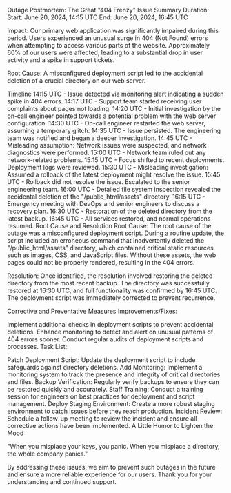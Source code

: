 Outage Postmortem: The Great "404 Frenzy"
Issue Summary
Duration:
Start: June 20, 2024, 14:15 UTC
End: June 20, 2024, 16:45 UTC

Impact:
Our primary web application was significantly impaired during this period. Users experienced an unusual surge in 404 (Not Found) errors when attempting to access various parts of the website. Approximately 60% of our users were affected, leading to a substantial drop in user activity and a spike in support tickets.

Root Cause:
A misconfigured deployment script led to the accidental deletion of a crucial directory on our web server.

Timeline
14:15 UTC - Issue detected via monitoring alert indicating a sudden spike in 404 errors.
14:17 UTC - Support team started receiving user complaints about pages not loading.
14:20 UTC - Initial investigation by the on-call engineer pointed towards a potential problem with the web server configuration.
14:30 UTC - On-call engineer restarted the web server, assuming a temporary glitch.
14:35 UTC - Issue persisted. The engineering team was notified and began a deeper investigation.
14:45 UTC - Misleading assumption: Network issues were suspected, and network diagnostics were performed.
15:00 UTC - Network team ruled out any network-related problems.
15:15 UTC - Focus shifted to recent deployments. Deployment logs were reviewed.
15:30 UTC - Misleading investigation: Assumed a rollback of the latest deployment might resolve the issue.
15:45 UTC - Rollback did not resolve the issue. Escalated to the senior engineering team.
16:00 UTC - Detailed file system inspection revealed the accidental deletion of the "/public_html/assets" directory.
16:15 UTC - Emergency meeting with DevOps and senior engineers to discuss a recovery plan.
16:30 UTC - Restoration of the deleted directory from the latest backup.
16:45 UTC - All services restored, and normal operations resumed.
Root Cause and Resolution
Root Cause:
The root cause of the outage was a misconfigured deployment script. During a routine update, the script included an erroneous command that inadvertently deleted the "/public_html/assets" directory, which contained critical static resources such as images, CSS, and JavaScript files. Without these assets, the web pages could not be properly rendered, resulting in the 404 errors.

Resolution:
Once identified, the resolution involved restoring the deleted directory from the most recent backup. The directory was successfully restored at 16:30 UTC, and full functionality was confirmed by 16:45 UTC. The deployment script was immediately corrected to prevent recurrence.

Corrective and Preventative Measures
Improvements/Fixes:

Implement additional checks in deployment scripts to prevent accidental deletions.
Enhance monitoring to detect and alert on unusual patterns of 404 errors sooner.
Conduct regular audits of deployment scripts and processes.
Task List:

Patch Deployment Script: Update the deployment script to include safeguards against directory deletions.
Add Monitoring: Implement a monitoring system to track the presence and integrity of critical directories and files.
Backup Verification: Regularly verify backups to ensure they can be restored quickly and accurately.
Staff Training: Conduct a training session for engineers on best practices for deployment and script management.
Deploy Staging Environment: Create a more robust staging environment to catch issues before they reach production.
Incident Review: Schedule a follow-up meeting to review the incident and ensure all corrective actions have been implemented.
A Little Humor to Lighten the Mood

"When you misplace your keys, you panic. When you misplace a directory, the whole company panics."

By addressing these issues, we aim to prevent such outages in the future and ensure a more reliable experience for our users. Thank you for your understanding and continued support.
